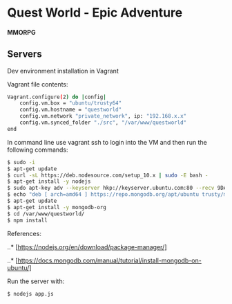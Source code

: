 # Quest World - Epic Adventure
#### MMORPG

## Servers

Dev environment installation in Vagrant

Vagrant file contents:
 
```bash
Vagrant.configure(2) do |config|
	config.vm.box = "ubuntu/trusty64"
	config.vm.hostname = "questworld"
	config.vm.network "private_network", ip: "192.168.x.x"
	config.vm.synced_folder "./src", "/var/www/questworld"
end
```

In command line use vagrant ssh to login into the VM and then run the following commands:
```bash
$ sudo -i
$ apt-get update 
$ curl -sL https://deb.nodesource.com/setup_10.x | sudo -E bash -
$ apt-get install -y nodejs
$ sudo apt-key adv --keyserver hkp://keyserver.ubuntu.com:80 --recv 9DA31620334BD75D9DCB49F368818C72E52529D4
$ echo "deb [ arch=amd64 ] https://repo.mongodb.org/apt/ubuntu trusty/mongodb-org/4.0 multiverse" | sudo tee /etc/apt/sources.list.d/mongodb-org-4.0.list
$ apt-get update
$ apt-get install -y mongodb-org
$ cd /var/www/questworld/
$ npm install
```

References:

..* [https://nodejs.org/en/download/package-manager/]

..* [https://docs.mongodb.com/manual/tutorial/install-mongodb-on-ubuntu/]

Run the server with:
```bash
$ nodejs app.js
```
